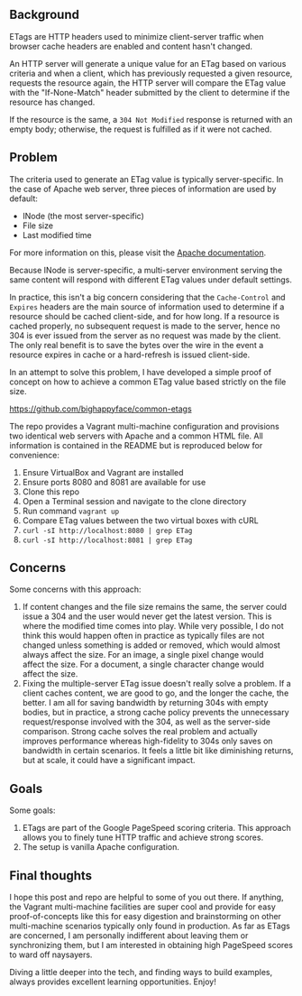 ## Background

ETags are HTTP headers used to minimize client-server traffic when browser cache headers are enabled and content hasn't changed.

An HTTP server will generate a unique value for an ETag based on various criteria and when a client, which has previously requested a given resource, requests the resource again, the HTTP server will compare the ETag value with the "If-None-Match" header submitted by the client to determine if the resource has changed.

If the resource is the same, a `304 Not Modified` response is returned with an empty body; otherwise, the request is fulfilled as if it were not cached.

## Problem

The criteria used to generate an ETag value is typically server-specific. In the case of Apache web server, three pieces of information are used by default:

* INode (the most server-specific)
* File size
* Last modified time

For more information on this, please visit the <a href="http://httpd.apache.org/docs/2.4/mod/core.html#fileetag">Apache documentation</a>.

Because INode is server-specific, a multi-server environment serving the same content will respond with different ETag values under default settings.

In practice, this isn't a big concern considering that the `Cache-Control` and `Expires` headers are the main source of information used to determine if a resource should be cached client-side, and for how long. If a resource is cached properly, no subsequent request is made to the server, hence no 304 is ever issued from the server as no request was made by the client. The only real benefit is to save the bytes over the wire in the event a resource expires in cache or a hard-refresh is issued client-side.

In an attempt to solve this problem, I have developed a simple proof of concept on how to achieve a common ETag value based strictly on the file size.

https://github.com/bighappyface/common-etags

The repo provides a Vagrant multi-machine configuration and provisions two identical web servers with Apache and a common HTML file. All information is contained in the README but is reproduced below for convenience:

1. Ensure VirtualBox and Vagrant are installed
2. Ensure ports 8080 and 8081 are available for use
3. Clone this repo
4. Open a Terminal session and navigate to the clone directory
5. Run command `vagrant up`
6. Compare ETag values between the two virtual boxes with cURL
7. `curl -sI http://localhost:8080 | grep ETag`
8. `curl -sI http://localhost:8081 | grep ETag`

## Concerns

Some concerns with this approach:

1. If content changes and the file size remains the same, the server could issue a 304 and the user would never get the latest version. This is where the modified time comes into play. While very possible, I do not think this would happen often in practice as typically files are not changed unless something is added or removed, which would almost always affect the size. For an image, a single pixel change would affect the size. For a document, a single character change would affect the size.
2. Fixing the multiple-server ETag issue doesn't really solve a problem. If a client caches content, we are good to go, and the longer the cache, the better. I am all for saving bandwidth by returning 304s with empty bodies, but in practice, a strong cache policy prevents the unnecessary request/response involved with the 304, as well as the server-side comparison. Strong cache solves the real problem and actually improves performance whereas high-fidelity to 304s only saves on bandwidth in certain scenarios. It feels a little bit like diminishing returns, but at scale, it could have a significant impact.

## Goals

Some goals:

1. ETags are part of the Google PageSpeed scoring criteria. This approach allows you to finely tune HTTP traffic and achieve strong scores.
2. The setup is vanilla Apache configuration.

## Final thoughts

I hope this post and repo are helpful to some of you out there. If anything, the Vagrant multi-machine facilities are super cool and provide for easy proof-of-concepts like this for easy digestion and brainstorming on other multi-machine scenarios typically only found in production. As far as ETags are concerned, I am personally indifferent about leaving them or synchronizing them, but I am interested in obtaining high PageSpeed scores to ward off naysayers.

Diving a little deeper into the tech, and finding ways to build examples, always provides excellent learning opportunities. Enjoy!
